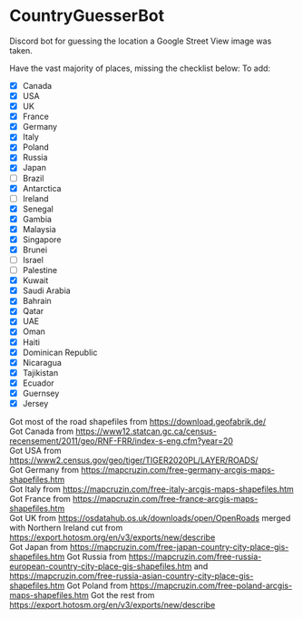 # CountryGuesserBot

Discord bot for guessing the location a Google Street View image was taken.

Have the vast majority of places, missing the checklist below:
To add:
   - [x] Canada
   - [x] USA
   - [x] UK
   - [x] France
   - [x] Germany
   - [x] Italy
   - [x] Poland
   - [x] Russia
   - [x] Japan
   - [ ] Brazil
   - [x] Antarctica
   - [ ] Ireland
   - [x] Senegal
   - [x] Gambia
   - [x] Malaysia
   - [x] Singapore
   - [x] Brunei
   - [ ] Israel
   - [ ] Palestine
   - [x] Kuwait
   - [x] Saudi Arabia
   - [x] Bahrain
   - [x] Qatar
   - [x] UAE
   - [x] Oman
   - [x] Haiti
   - [x] Dominican Republic
   - [x] Nicaragua
   - [x] Tajikistan
   - [x] Ecuador
   - [x] Guernsey
   - [x] Jersey

Got most of the road shapefiles from https://download.geofabrik.de/  
Got Canada from https://www12.statcan.gc.ca/census-recensement/2011/geo/RNF-FRR/index-s-eng.cfm?year=20  
Got USA from https://www2.census.gov/geo/tiger/TIGER2020PL/LAYER/ROADS/  
Got Germany from https://mapcruzin.com/free-germany-arcgis-maps-shapefiles.htm  
Got Italy from https://mapcruzin.com/free-italy-arcgis-maps-shapefiles.htm  
Got France from https://mapcruzin.com/free-france-arcgis-maps-shapefiles.htm  
Got UK from https://osdatahub.os.uk/downloads/open/OpenRoads merged with Northern Ireland cut from https://export.hotosm.org/en/v3/exports/new/describe  
Got Japan from https://mapcruzin.com/free-japan-country-city-place-gis-shapefiles.htm
Got Russia from https://mapcruzin.com/free-russia-european-country-city-place-gis-shapefiles.htm and https://mapcruzin.com/free-russia-asian-country-city-place-gis-shapefiles.htm
Got Poland from https://mapcruzin.com/free-poland-arcgis-maps-shapefiles.htm
Got the rest from https://export.hotosm.org/en/v3/exports/new/describe
